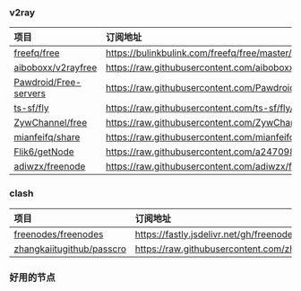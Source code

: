 ### v2ray 
| 项目 | 订阅地址 |
| :----- | :----- |
| [freefq/free](https://github.com/freefq/free) | https://bulinkbulink.com/freefq/free/master/v2 |
| [aiboboxx/v2rayfree](https://github.com/aiboboxx/v2rayfree) | https://raw.githubusercontent.com/aiboboxx/v2rayfree/main/v2 |
| [Pawdroid/Free-servers](https://github.com/Pawdroid/Free-servers) | https://raw.githubusercontent.com/Pawdroid/Free-servers/main/sub |
| [ts-sf/fly](https://github.com/ts-sf/fly) | https://raw.githubusercontent.com/ts-sf/fly/main/v2 |
| [ZywChannel/free](https://github.com/ZywChannel/free) | https://raw.githubusercontent.com/ZywChannel/free/main/sub |
| [mianfeifq/share](https://github.com/mianfeifq/share) | https://raw.githubusercontent.com/mianfeifq/share/main/data2024039.txt |
| [Flik6/getNode](https://github.com/Flik6/getNode) | https://raw.githubusercontent.com/a2470982985/getNode/main/v2ray.txt | 
| [adiwzx/freenode](https://github.com/adiwzx/freenode) | https://raw.githubusercontent.com/adiwzx/freenode/main/adispeed.txt | 
### clash 
| 项目 | 订阅地址 |
| :----- | :----- |
| [freenodes/freenodes](https://github.com/freenodes/freenodes) | https://fastly.jsdelivr.net/gh/freenodes/freenodes@main/clash.yaml | 
| [zhangkaiitugithub/passcro](https://github.com/zhangkaiitugithub/passcro) | https://raw.githubusercontent.com/zhangkaiitugithub/passcro/main/speednodes.yaml | 
### 好用的节点 
```

```
